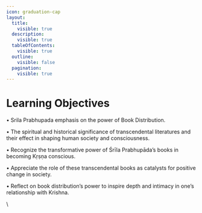 ```yaml
---
icon: graduation-cap
layout:
  title:
    visible: true
  description:
    visible: true
  tableOfContents:
    visible: true
  outline:
    visible: false
  pagination:
    visible: true
---
```


# Learning Objectives

• Srila Prabhupada emphasis on the power of Book Distribution.

• The spiritual and historical significance of transcendental literatures and their effect in shaping human society and consciousness.

• Recognize the transformative power of Śrīla Prabhupāda’s books in becoming Kṛṣṇa conscious.

• Appreciate the role of these transcendental books as catalysts for positive change in society.

• Reflect on book distribution’s power to inspire depth and intimacy in one’s relationship with Krishna.

\
